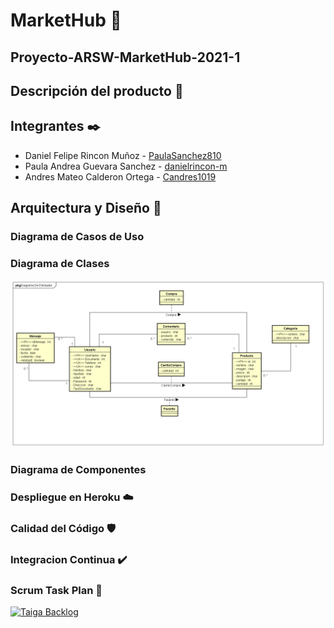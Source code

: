 # MarketHub 🛒
## Proyecto-ARSW-MarketHub-2021-1
## Descripción del producto 📄
## Integrantes ✒️
- Daniel Felipe Rincon Muñoz - [PaulaSanchez810](https://github.com/PaulaSanchez810)
- Paula Andrea Guevara Sanchez - [danielrincon-m](https://github.com/danielrincon-m)
- Andres Mateo Calderon Ortega - [Candres1019](https://github.com/Candres1019)
## Arquitectura y Diseño 🔧
### Diagrama de Casos de Uso
### Diagrama de Clases
![](./Img/EntidadRelacionDB.png)
### Diagrama de Componentes
### Despliegue en Heroku ☁️
### Calidad del Código 🛡️
### Integracion Continua ✔️
### Scrum Task Plan 🎤
[![Taiga Backlog](https://images.assets-landingi.com/jvS0A3Tm24feIBqs/logo_horizontal.png)](https://tree.taiga.io/project/candres1019-proyecto-arsw-markethub-2021-1/backlog)
